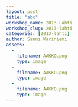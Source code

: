 ```yaml
---
layout: post
title: "abc"
workshop_name: 2013 Lahti
workshop_slug: 2013-lahti
categories: [2013-lahti]
author: Sanni Kariniemi
assets:
  -
    filename: AAKKO.png
    type: image
  -
    filename: AAKKO.png
    type: image
  -
    filename: AAKKO.png
    type: image
---
```

<br /> 
